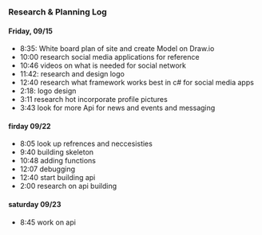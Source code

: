 ### Research & Planning Log
#### Friday, 09/15
* 8:35: White board plan of site and create Model on Draw.io
* 10:00 research social media applications for reference
* 10:46 videos on what is needed for social network
* 11:42: research and design logo
* 12:40 research what framework works best in c# for social media apps 
* 2:18: logo design
* 3:11 research hot incorporate profile pictures
* 3:43 look for more Api for news and events and messaging 

#### firday 09/22

* 8:05 look up refrences and neccesisties 
* 9:40 building skeleton
* 10:48 adding functions 
* 12:07 debugging 
* 12:40 start building api
* 2:00 research on api building


#### saturday 09/23

* 8:45 work on api